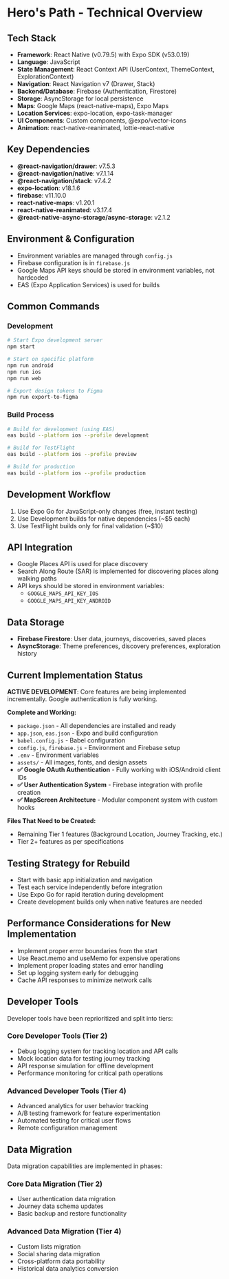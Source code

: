 # Hero's Path - Technical Overview

## Tech Stack

- **Framework**: React Native (v0.79.5) with Expo SDK (v53.0.19)
- **Language**: JavaScript
- **State Management**: React Context API (UserContext, ThemeContext, ExplorationContext)
- **Navigation**: React Navigation v7 (Drawer, Stack)
- **Backend/Database**: Firebase (Authentication, Firestore)
- **Storage**: AsyncStorage for local persistence
- **Maps**: Google Maps (react-native-maps), Expo Maps
- **Location Services**: expo-location, expo-task-manager
- **UI Components**: Custom components, @expo/vector-icons
- **Animation**: react-native-reanimated, lottie-react-native

## Key Dependencies

- **@react-navigation/drawer**: v7.5.3
- **@react-navigation/native**: v7.1.14
- **@react-navigation/stack**: v7.4.2
- **expo-location**: v18.1.6
- **firebase**: v11.10.0
- **react-native-maps**: v1.20.1
- **react-native-reanimated**: v3.17.4
- **@react-native-async-storage/async-storage**: v2.1.2

## Environment & Configuration

- Environment variables are managed through `config.js`
- Firebase configuration is in `firebase.js`
- Google Maps API keys should be stored in environment variables, not hardcoded
- EAS (Expo Application Services) is used for builds

## Common Commands

### Development

```bash
# Start Expo development server
npm start

# Start on specific platform
npm run android
npm run ios
npm run web

# Export design tokens to Figma
npm run export-to-figma
```

### Build Process

```bash
# Build for development (using EAS)
eas build --platform ios --profile development

# Build for TestFlight
eas build --platform ios --profile preview

# Build for production
eas build --platform ios --profile production
```

## Development Workflow

1. Use Expo Go for JavaScript-only changes (free, instant testing)
2. Use Development builds for native dependencies (~$5 each)
3. Use TestFlight builds only for final validation (~$10)

## API Integration

- Google Places API is used for place discovery
- Search Along Route (SAR) is implemented for discovering places along walking paths
- API keys should be stored in environment variables:
  - `GOOGLE_MAPS_API_KEY_IOS`
  - `GOOGLE_MAPS_API_KEY_ANDROID`

## Data Storage

- **Firebase Firestore**: User data, journeys, discoveries, saved places
- **AsyncStorage**: Theme preferences, discovery preferences, exploration history

## Current Implementation Status

**ACTIVE DEVELOPMENT**: Core features are being implemented incrementally. Google authentication is fully working.

**Complete and Working:**
- `package.json` - All dependencies are installed and ready
- `app.json`, `eas.json` - Expo and build configuration
- `babel.config.js` - Babel configuration
- `config.js`, `firebase.js` - Environment and Firebase setup
- `.env` - Environment variables
- `assets/` - All images, fonts, and design assets
- **✅ Google OAuth Authentication** - Fully working with iOS/Android client IDs
- **✅ User Authentication System** - Firebase integration with profile creation
- **✅ MapScreen Architecture** - Modular component system with custom hooks

**Files That Need to be Created:**
- Remaining Tier 1 features (Background Location, Journey Tracking, etc.)
- Tier 2+ features as per specifications

## Testing Strategy for Rebuild

- Start with basic app initialization and navigation
- Test each service independently before integration
- Use Expo Go for rapid iteration during development
- Create development builds only when native features are needed

## Performance Considerations for New Implementation

- Implement proper error boundaries from the start
- Use React.memo and useMemo for expensive operations
- Implement proper loading states and error handling
- Set up logging system early for debugging
- Cache API responses to minimize network calls

## Developer Tools

Developer tools have been reprioritized and split into tiers:

### Core Developer Tools (Tier 2)
- Debug logging system for tracking location and API calls
- Mock location data for testing journey tracking
- API response simulation for offline development
- Performance monitoring for critical path operations

### Advanced Developer Tools (Tier 4)
- Advanced analytics for user behavior tracking
- A/B testing framework for feature experimentation
- Automated testing for critical user flows
- Remote configuration management

## Data Migration

Data migration capabilities are implemented in phases:

### Core Data Migration (Tier 2)
- User authentication data migration
- Journey data schema updates
- Basic backup and restore functionality

### Advanced Data Migration (Tier 4)
- Custom lists migration
- Social sharing data migration
- Cross-platform data portability
- Historical data analytics conversion